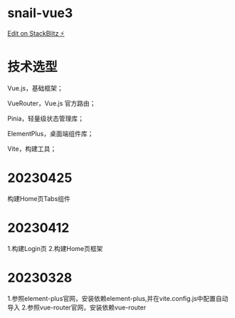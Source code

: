 # snail-vue3

[Edit on StackBlitz ⚡️](https://stackblitz.com/edit/vitejs-vite-q4h8cp)

# 技术选型
Vue.js，基础框架；

VueRouter，Vue.js 官方路由；

Pinia，轻量级状态管理库；

ElementPlus，桌面端组件库；

Vite，构建工具；

# 20230425
构建Home页Tabs组件

# 20230412
1.构建Login页
2.构建Home页框架

# 20230328
1.参照element-plus官网，安装依赖element-plus,并在vite.config.js中配置自动导入
2.参照vue-router官网，安装依赖vue-router


